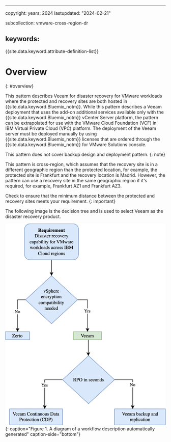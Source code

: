 ----
copyright:
  years: 2024
lastupdated: "2024-02-21"

subcollection: vmware-cross-region-dr

keywords:
---
{{site.data.keyword.attribute-definition-list}}

# Overview

{: #overview}

This pattern describes Veeam for disaster recovery for VMware workloads where the protected and recovery sites are both hosted in {{site.data.keyword.Bluemix_notm}}. While this pattern describes a Veeam deployment that uses the add-on additional services available only with the {{site.data.keyword.Bluemix_notm}} vCenter Server platform, the pattern can be extrapolated for use with the VMware Cloud Foundation (VCF) in IBM Virtual Private Cloud (VPC) platform. The deployment of the Veeam server must be deployed manually by using {{site.data.keyword.Bluemix_notm}} licenses that are ordered through the {{site.data.keyword.Bluemix_notm}} for VMware Solutions console.

This pattern does not cover backup design and deployment pattern. {: note}

This pattern is cross-region, which assumes that the recovery site is in a different geographic region than the protected location, for example, the protected site is Frankfurt and the recovery location is Madrid. However, the pattern can use a recovery site in the same geographic region if it's required, for example, Frankfurt AZ1 and Frankfurt AZ3.

Check to ensure that the minimum distance between the protected and recovery sites meets your requirement. {: important}

The following image is the decision tree and is used to select Veeam as the disaster recovery product.

![A diagram of a workflow description that's automatically generated](image/decision_tree-Veeam.drawio.svg){: caption="Figure 1. A diagram of a workflow description automatically generated" caption-side="bottom"}

